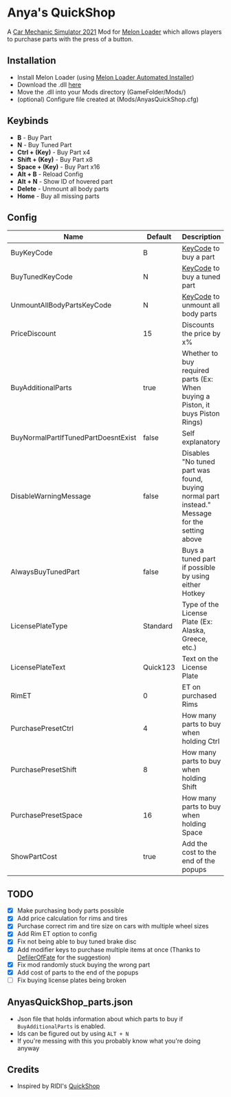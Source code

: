 # Anya's QuickShop
A [Car Mechanic Simulator 2021](https://store.steampowered.com/app/1190000/Car_Mechanic_Simulator_2021/) Mod for [Melon Loader](https://melonwiki.xyz) which allows players to purchase parts with the press of a button.

## Installation
- Install Melon Loader (using [Melon Loader Automated Installer](https://melonwiki.xyz/#/?id=automated-installation))
- Download the .dll [here](https://github.com/keifufu/AnyasQuickShop/releases/latest)
- Move the .dll into your Mods directory (GameFolder/Mods/)
- (optional) Configure file created at (Mods/AnyasQuickShop.cfg)

## Keybinds
- **B** - Buy Part
- **N** - Buy Tuned Part
- **Ctrl + (Key)** - Buy Part x4
- **Shift + (Key)** - Buy Part x8
- **Space + (Key)** - Buy Part x16
- **Alt + B** - Reload Config
- **Alt + N** - Show ID of hovered part
- **Delete** - Unmount all body parts
- **Home** - Buy all missing parts

## Config
| Name | Default | Description |
| --- | --- | --- |
| BuyKeyCode | B | [KeyCode](https://docs.unity3d.com/ScriptReference/KeyCode.html)  to buy a part |
| BuyTunedKeyCode | N | [KeyCode](https://docs.unity3d.com/ScriptReference/KeyCode.html) to buy a tuned part |
| UnmountAllBodyPartsKeyCode | N | [KeyCode](https://docs.unity3d.com/ScriptReference/KeyCode.html) to unmount all body parts |
| PriceDiscount | 15 | Discounts the price by x% |
| BuyAdditionalParts | true | Whether to buy required parts (Ex: When buying a Piston, it buys Piston Rings) |
| BuyNormalPartIfTunedPartDoesntExist  | false | Self explanatory |
| DisableWarningMessage | false | Disables "No tuned part was found, buying normal part instead." Message for the setting above |
| AlwaysBuyTunedPart | false | Buys a tuned part if possible by using either Hotkey |
| LicensePlateType | Standard | Type of the License Plate (Ex: Alaska, Greece, etc.) |
| LicensePlateText | Quick123 | Text on the License Plate |
| RimET | 0 | ET on purchased Rims |
| PurchasePresetCtrl | 4 | How many parts to buy when holding Ctrl |
| PurchasePresetShift | 8 | How many parts to buy when holding Shift |
| PurchasePresetSpace | 16 | How many parts to buy when holding Space |
| ShowPartCost | true | Add the cost to the end of the popups |

## TODO
 - [x] Make purchasing body parts possible
 - [x] Add price calculation for rims and tires
 - [x] Purchase correct rim and tire size on cars with multiple wheel sizes
 - [x] Add Rim ET option to config
 - [x] Fix not being able to buy tuned brake disc
 - [x] Add modifier keys to purchase multiple items at once (Thanks to [DefilerOfFate](https://www.nexusmods.com/users/82238008) for the suggestion)
 - [x] Fix mod randomly stuck buying the wrong part
 - [x] Add cost of parts to the end of the popups
 - [ ] Fix buying license plates being broken

## AnyasQuickShop_parts.json
- Json file that holds information about which parts to buy if `BuyAdditionalParts` is enabled.  
- Ids can be figured out by using `ALT + N`
- If you're messing with this you probably know what you're doing anyway

## Credits
- Inspired by RIDI's [QuickShop](https://www.nexusmods.com/carmechanicsimulator2021/mods/15)
